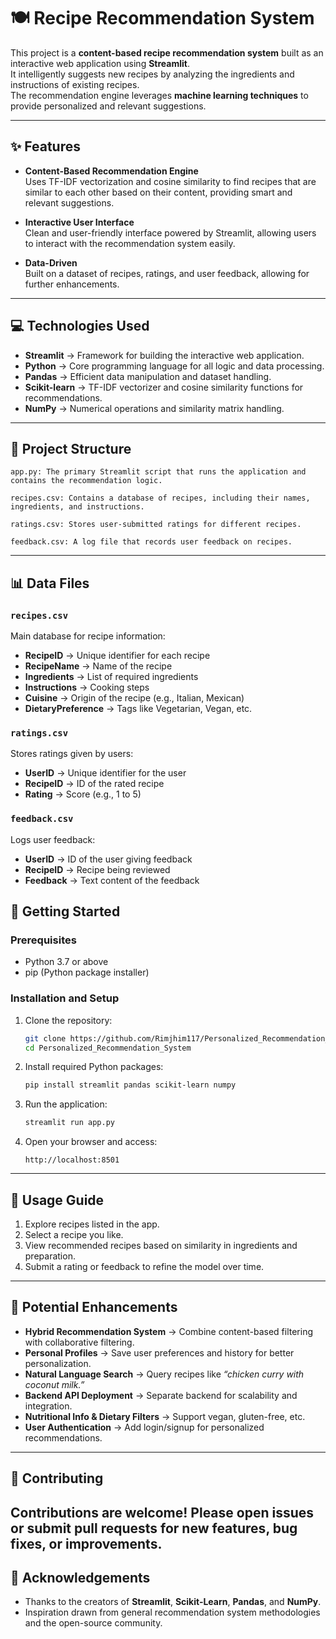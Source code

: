 # 🍽️ Recipe Recommendation System

This project is a **content-based recipe recommendation system** built as an interactive web application using **Streamlit**.  
It intelligently suggests new recipes by analyzing the ingredients and instructions of existing recipes.  
The recommendation engine leverages **machine learning techniques** to provide personalized and relevant suggestions.

---

## ✨ Features

- **Content-Based Recommendation Engine**  
  Uses TF-IDF vectorization and cosine similarity to find recipes that are similar to each other based on their content, providing smart and relevant suggestions.

- **Interactive User Interface**  
  Clean and user-friendly interface powered by Streamlit, allowing users to interact with the recommendation system easily.

- **Data-Driven**  
  Built on a dataset of recipes, ratings, and user feedback, allowing for further enhancements.

---

## 💻 Technologies Used

- **Streamlit** → Framework for building the interactive web application.  
- **Python** → Core programming language for all logic and data processing.  
- **Pandas** → Efficient data manipulation and dataset handling.  
- **Scikit-learn** → TF-IDF vectorizer and cosine similarity functions for recommendations.  
- **NumPy** → Numerical operations and similarity matrix handling.  

---

## 📂 Project Structure

    app.py: The primary Streamlit script that runs the application and contains the recommendation logic.

    recipes.csv: Contains a database of recipes, including their names, ingredients, and instructions.

    ratings.csv: Stores user-submitted ratings for different recipes.

    feedback.csv: A log file that records user feedback on recipes.


---

## 📊 Data Files

### `recipes.csv`
Main database for recipe information:
- **RecipeID** → Unique identifier for each recipe  
- **RecipeName** → Name of the recipe  
- **Ingredients** → List of required ingredients  
- **Instructions** → Cooking steps  
- **Cuisine** → Origin of the recipe (e.g., Italian, Mexican)  
- **DietaryPreference** → Tags like Vegetarian, Vegan, etc.  

### `ratings.csv`
Stores ratings given by users:
- **UserID** → Unique identifier for the user  
- **RecipeID** → ID of the rated recipe  
- **Rating** → Score (e.g., 1 to 5)  

### `feedback.csv`
Logs user feedback:
- **UserID** → ID of the user giving feedback  
- **RecipeID** → Recipe being reviewed  
- **Feedback** → Text content of the feedback  

## 🚀 Getting Started

### Prerequisites
- Python 3.7 or above
- pip (Python package installer)

### Installation and Setup

1. Clone the repository:
    ```bash
    git clone https://github.com/Rimjhim117/Personalized_Recommendation_System.git
    cd Personalized_Recommendation_System
    ```

2. Install required Python packages:
    ```bash
    pip install streamlit pandas scikit-learn numpy
    ```

3. Run the application:
    ```bash
    streamlit run app.py
    ```

4. Open your browser and access:
    ```
    http://localhost:8501
    ```

---

## 📖 Usage Guide

1. Explore recipes listed in the app.  
2. Select a recipe you like.  
3. View recommended recipes based on similarity in ingredients and preparation.  
4. Submit a rating or feedback to refine the model over time.  

---

## 🔮 Potential Enhancements

- **Hybrid Recommendation System** → Combine content-based filtering with collaborative filtering.  
- **Personal Profiles** → Save user preferences and history for better personalization.  
- **Natural Language Search** → Query recipes like *“chicken curry with coconut milk.”*  
- **Backend API Deployment** → Separate backend for scalability and integration.  
- **Nutritional Info & Dietary Filters** → Support vegan, gluten-free, etc.  
- **User Authentication** → Add login/signup for personalized recommendations.  

---

## 🤝 Contributing

Contributions are welcome! Please open issues or submit pull requests for new features, bug fixes, or improvements.
---

## 🙌 Acknowledgements

- Thanks to the creators of **Streamlit**, **Scikit-Learn**, **Pandas**, and **NumPy**.  
- Inspiration drawn from general recommendation system methodologies and the open-source community.


